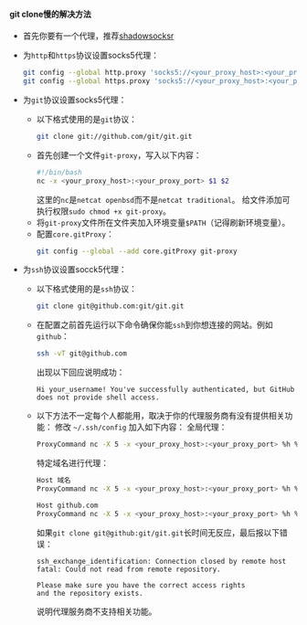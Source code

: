 #### git clone慢的解决方法
- 首先你要有一个代理，推荐[shadowsocksr](https://github.com/shadowsocksr)
- 为`http`和`https`协议设置socks5代理：
    ```bash
    git config --global http.proxy 'socks5://<your_proxy_host>:<your_proxy_port>'
    git config --global https.proxy 'socks5://<your_proxy_host>:<your_proxy_port>'
    ```
- 为`git`协议设置socks5代理：
    - 以下格式使用的是`git`协议：
        ```bash
        git clone git://github.com/git/git.git
        ```
    - 首先创建一个文件`git-proxy`，写入以下内容：
        ```bash
        #!/bin/bash
        nc -x <your_proxy_host>:<your_proxy_port> $1 $2
        ```
      这里的`nc`是`netcat openbsd`而不是`netcat traditional`。
      给文件添加可执行权限`sudo chmod +x git-proxy`。
    - 将`git-proxy`文件所在文件夹加入环境变量`$PATH`（记得刷新环境变量）。
    - 配置`core.gitProxy`：
        ```bash
        git config --global --add core.gitProxy git-proxy
        ```

- 为`ssh`协议设置socck5代理：
    - 以下格式使用的是`ssh`协议：
        ```bash
        git clone git@github.com:git/git.git
        ```
    - 在配置之前首先运行以下命令确保你能`ssh`到你想连接的网站。例如`github`：
        ```bash
        ssh -vT git@github.com
        ```
      出现以下回应说明成功：
        ```nohighlight
        Hi your_username! You've successfully authenticated, but GitHub does not provide shell access.
        ```
    - 以下方法不一定每个人都能用，取决于你的代理服务商有没有提供相关功能：
      修改 `~/.ssh/config` 加入如下内容：
      全局代理：
        ```bash
        ProxyCommand nc -X 5 -x <your_proxy_host>:<your_proxy_port> %h %p
        ```
      特定域名进行代理：
        ```bash
        Host 域名
        ProxyCommand nc -X 5 -x <your_proxy_host>:<your_proxy_port> %h %p

        Host github.com
        ProxyCommand nc -X 5 -x <your_proxy_host>:<your_proxy_port> %h %p
        ```
      如果`git clone git@github:git/git.git`长时间无反应，最后报以下错误：
        ```nohighlight
        ssh_exchange_identification: Connection closed by remote host
        fatal: Could not read from remote repository.

        Please make sure you have the correct access rights
        and the repository exists.
        ```
      说明代理服务商不支持相关功能。
